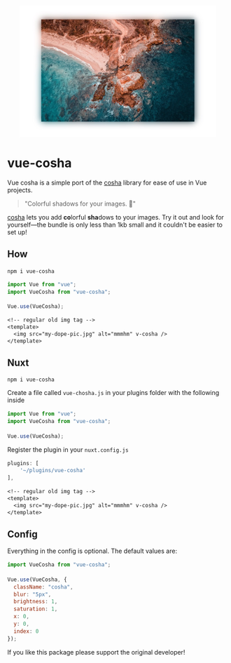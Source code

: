 <p align="center">
    <img src="sample.jpg" width="450">
</p>

# vue-cosha

Vue cosha is a simple port of the [cosha](https://github.com/robinloeffel/cosha) library for ease of use in Vue projects.

> "Colorful shadows for your images. 🎨"

[cosha](https://npm.robinloeffel.ch/cosha) lets you add **co**lorful **sha**dows to your images. Try it out and look for yourself—the bundle is only less than 1kb small and it couldn't be easier to set up!

## How

```
npm i vue-cosha
```

```js
import Vue from "vue";
import VueCosha from "vue-cosha";

Vue.use(VueCosha);
```

```vue
<!-- regular old img tag -->
<template>
  <img src="my-dope-pic.jpg" alt="mmmhm" v-cosha />
</template>
```

## Nuxt

```
npm i vue-cosha
```

Create a file called `vue-chosha.js` in your plugins folder with the following inside

```js
import Vue from "vue";
import VueCosha from "vue-cosha";

Vue.use(VueCosha);
```

Register the plugin in your `nuxt.config.js`

```js
plugins: [
    '~/plugins/vue-cosha'
],
```

```vue
<!-- regular old img tag -->
<template>
  <img src="my-dope-pic.jpg" alt="mmmhm" v-cosha />
</template>
```

## Config

Everything in the config is optional. The default values are:

```js
import VueCosha from "vue-cosha";

Vue.use(VueCosha, {
  className: "cosha",
  blur: "5px",
  brightness: 1,
  saturation: 1,
  x: 0,
  y: 0,
  index: 0
});
```

If you like this package please support the original developer!
